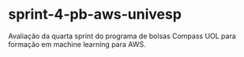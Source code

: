 # sprint-4-pb-aws-univesp
Avaliação da quarta sprint do programa de bolsas Compass UOL para formação em machine learning para AWS.
